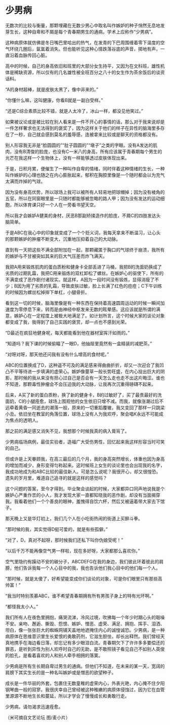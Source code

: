 # 少男病

无数次的比较与衡量，那颗埋藏在无数少男心中取名叫作嫉妒的种子悄然无息地发芽生长，这种自卑和不屑是每个青春期男生的通病，学术上应称作“少男病”。 

这种病原体就仿佛是冬日嘴巴里哈出的热气，在发青的下巴周围缠着零下温度的空气环绕几圈后，氤氲着消失。但也能听见这种心情跌落谷底的声音，掷地有声，一直沿着血脉传回心脏。 

高中的时候，自己的身高依旧和班里的大部分女生持平，又因为在文科班，雄性机体是稀缺资源，所以仅有的几名雄性被全班百分之八十的女生作为茶余饭后的谈资话料。 

“A的身材超棒，就是皮肤太黑了，像中非来的。” 

“你懂什么嘛，这叫健康，你看B就是一副白受样。” 

“还是C综合素质比较不错，就是人太冷了，冰山一样，都没见他笑过。” 

如果被议论或是被比较在别人看来是一件不开心的事情的话，那么对于我来说却是一件怎样奢求也无法得到的褒奖了，因为这样关于他们的样子在异性的脑海里多存在了一秒，自己就会感到莫名的羞辱感，连被拿来比较或是聊天的资格都没有。 

别人形容我无非是“脸圆圆的”“肚子圆圆的”“墩子”之类的字眼。没有A发达的肌肉，没有B清俊的脸庞，也没有C一米八的身高，所有应该属于青春期每个男生的光芒在我这样一个生物体上，没有一样能够透过皮肤体现出来。 

于是，日积月累，便催生了一种叫作自卑的情绪，同时伴着这种情绪的生长，一种叫作嫉妒的心理也随之在内心膨胀起来，郁积在胸腔里像是一个随时都会以为充气太满而炸掉的气球。 

因为没有身高优势，所以球场上我可以被所有人轻易地把球帽掉；因为没有棱角的五官，所以在同窗眼里是一只随时都能够被忽略的路人甲；因为没有发达的运动细胞，所以体育课只好一个人在一旁看书望天空。 

所以我才会嫉妒A健美的身材，厌恶B那副矫揉造作的脸庞，不屑C的四肢发达头脑简单。 

于是ABC在我心中的印象就变成了一个个贬义词，我每天拿来不断温习，让心头的那颗嫉妒的肿瘤不断变大，沉重地压抑着自己的大动脉。 

直到有一天把这些不满全部附加在一起，那颗藏匿于胸口的气球终于崩溃，我所有的嫉妒与不甘被突如其来的巨大气压差而炸飞满天。 

我把A用来锻炼肌肉的蛋白质粉和健身卡全部丢进了马桶，我把B的洗面奶换成了劣质的过期乳霜，我把C用来锻炼的双杠卸松了螺丝。在嫉妒心的驱使下，所有的不满变成了恶作剧付诸现实。就这样，A因为一段时间没有锻炼，显得消瘦了不少；B因为用了劣质的乳霜，导致皮肤过敏，脸上长满了红色的痘痘；C下午训练的时候因为螺丝松掉摔下单杠，小腿骨折。 

看到这一切的时候，脑海里像是有一种东西在保持着高速圆周运动的时候一瞬间加速度为零停息下来，转而是由神经中枢发来无数的眩晕感。这应该就是所谓的满意，嫉妒心在一定程度上被极大地满足了。如计划所言，这个时候大家的谈论对象都变成了我，我得到了自己实践的褒赏，却一点也不感到光荣。 

“D最近在疯狂地健身呢，每天都能看到他在器材室挥汗如雨的。” 

“知道吗？我下课的时候偷瞄了一眼D，他抽屉里竟然有一盒精装的减肥茶。” 

“对呀对呀，那天他还问我有没有什么增高的食材呢。” 

ABC的位置换成了D，这种遥不可及的满足感来得曲曲折折，却又一次迎合了我凹凸不平等待进一步填满的虚荣心。嫉妒像蔓草一般长势旺盛，在内心投出巨大的阴影，那时候的我从来没有担心过自己是否会有一天怎么走也走不出这片晦涩。谁也不知道，那颗毒性肿瘤会不会压迫我的大动脉，让我再次沉重得磅礴不起来。 

后来，A买了新的蛋白质粉，换了新的健身卡，B的过敏好了，买了最贵最好的洗面奶，C的小腿痊愈，球场上围观他的女生依旧只增不减。而我，就像涨潮过后不远牵着黄昏一同逝去的潮落一般，原来的一切重蹈覆辙，我又变回了那样一只跳梁小丑。依旧坐在教室的角落位置，球场上没有人为我欢呼，聚会唱K永远不可能成为焦点的透明人。 

那之前的满足感又消失不见，我想那个时候我真的病入膏肓了。 

少男病临场病例，最佳实验者，造福广大受伤男性，回忆起来我这样形容当时可笑的自己。 

但或许是上天眷顾我，在高三最后的几个月，我的身高突然增长，体重也因为身高的增加而减少，身形变得匀称起来。这时候班上女生的谈论里也会出现我的名字，我成功地成为和ABC比较的最佳新人。可是怎么说呢？我很开心，却又很惶恐。遗失的岁月里，难道自己追寻的就是这样的感觉吗？ 

这个问题的答案，至今才得到。毕业聚会谈起的时候，大家都异口同声地说我是个嫉妒心严重作祟的小人，我才发现大家一直都知晓我的恶作剧，却没有当面揭穿我。我看着他们一个个善良的眼神，羞愧得自饮六杯，然后又被逼着带大家去下馆子。 

那天晚上又是华灯初上，我们几个人在小吃街热闹的街道上买醉斗拳。 

“那时候的我，其实觉得D挺可爱的，就是有些孤僻。” 

“对了，D，真对不起呀，那时候我们还私下叫你伪娘受呢！” 

“以后千万不能再像空气男一样啦，现在多好呀，大家都那么喜欢你。” 

空气里隐约有躁动不安的碳分子，ABCDEFG在我的身边，我们彼此环着彼此的肩膀，他们告诉我每一个人心目中的我，我也告诉他们我心目中的他们每一个人。 

“那时候，就是太傻了，好希望能变成你们谈论的对象，可是你们眼里只有那些高帅富！” 

“我当时特别羡慕ABC，谁不希望青春期拥有所有男孩子身上的特有光环啊。” 

“都怪我太小人。” 

我们所有人在夜色里拥抱，痛哭流涕，冷风过境，吹拂每一个年少时期心头的聒噪不安。亲吻、邂逅、撕毁、怨恨、嫉妒、憎恶、虚荣、满足、拥抱、挥手、泪洒、坦白，像一张张巨大的蜘蛛网铺天盖地地遮掩住内心的诚惶诚恐。少男病，是一种病原体在思维意识里生长爱恨的勇敢药剂，它滋生胆怯，却长出释然。我们曾经天真地携手在海边看日落，却忘记有多少眼泪白流。青春期欠下了许许多多要偿还的罪恶，是听到异性为别人欢呼时自己的无助，是不敢照镜子看见自己不如别人英俊的脸孔，是看着喜欢的人和别人牵手相拥的落寞。 

少男病是所有生长期自卑过男生的通病。但他们不知道，在未来的某一天，宽阔的肩膀下其实生长的是一种名叫嫉妒或是憎恶的欲望种子。 

成长是一件华丽的外套，包裹住无数童稚的虚荣内心，外表光艳，内心掩不住夕阳钢琴曲一般的寂寥。我很庆幸自己曾经被这种稚嫩的病原体侵蚀过，因为它在血管里源源不断地生长和蔓延，所以才学会了慢慢成长和勇敢行走。 

少男病，请勿渴求迅速痊愈。 

（米可摘自文艺论坛 图/麦小片）